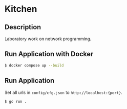 # Kitchen

## Description

Laboratory work on network programming.

## Run Application with Docker

```bash
$ docker compose up --build
```

## Run Application

Set all urls in `config/cfg.json` to `http://localhost:{port}`.

```bash
$ go run .
```
